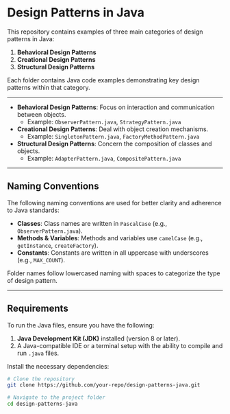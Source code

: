 # Design Patterns in Java

This repository contains examples of three main categories of design patterns in Java:
1. **Behavioral Design Patterns**
2. **Creational Design Patterns**
3. **Structural Design Patterns**

Each folder contains Java code examples demonstrating key design patterns within that category.

---

- **Behavioral Design Patterns**: Focus on interaction and communication between objects.
  - Example: `ObserverPattern.java`, `StrategyPattern.java`
- **Creational Design Patterns**: Deal with object creation mechanisms.
  - Example: `SingletonPattern.java`, `FactoryMethodPattern.java`
- **Structural Design Patterns**: Concern the composition of classes and objects.
  - Example: `AdapterPattern.java`, `CompositePattern.java`

---

## Naming Conventions

The following naming conventions are used for better clarity and adherence to Java standards:

- **Classes**: Class names are written in `PascalCase` (e.g., `ObserverPattern.java`).
- **Methods & Variables**: Methods and variables use `camelCase` (e.g., `getInstance`, `createFactory`).
- **Constants**: Constants are written in all uppercase with underscores (e.g., `MAX_COUNT`).

Folder names follow lowercased naming with spaces to categorize the type of design pattern.

---

## Requirements

To run the Java files, ensure you have the following:

1. **Java Development Kit (JDK)** installed (version 8 or later).
2. A Java-compatible IDE or a terminal setup with the ability to compile and run `.java` files.

Install the necessary dependencies:

```bash
# Clone the repository
git clone https://github.com/your-repo/design-patterns-java.git

# Navigate to the project folder
cd design-patterns-java


